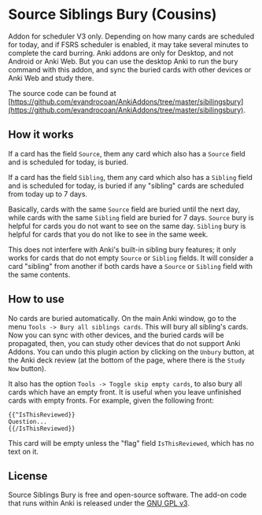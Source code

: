 # Source Siblings Bury (Cousins)

Addon for scheduler V3 only.
Depending on how many cards are scheduled for today,
and if FSRS scheduler is enabled,
it may take several minutes to complete the card burring.
Anki addons are only for Desktop,
and not Android or Anki Web.
But you can use the desktop Anki to run the bury command with this addon,
and sync the buried cards with other devices or Anki Web and study there.

The source code can be found at [https://github.com/evandrocoan/AnkiAddons/tree/master/sibilingsbury](https://github.com/evandrocoan/AnkiAddons/tree/master/sibilingsbury).

## How it works

If a card has the field `Source`,
them any card which also has a `Source` field and is scheduled for today,
is buried.

If a card has the field `Sibling`,
them any card which also has a `Sibling` field and is scheduled for today,
is buried if any "sibling" cards are scheduled from today up to 7 days.

Basically,
cards with the same `Source` field are buried until the next day,
while cards with the same `Sibling` field are buried for 7 days.
`Source` bury is helpful for cards you do not want to see on the same day.
`Sibling` bury is helpful for cards that you do not like to see in the same week.

This does not interfere with Anki's built-in sibling bury features;
it only works for cards that do not empty `Source` or `Sibling` fields.
It will consider a card "sibling" from another if both cards have a `Source` or `Sibling` field
with the same contents.

## How to use

No cards are buried automatically.
On the main Anki window,
go to the menu `Tools -> Bury all siblings cards`.
This will bury all sibling's cards.
Now you can sync with other devices, and the buried cards will be propagated,
then, you can study other devices that do not support Anki Addons.
You can undo this plugin action by clicking on the `Unbury` button,
at the Anki deck review (at the bottom of the page,
where there is the `Study Now` button).

It also has the option `Tools -> Toggle skip empty cards`,
to also bury all cards which have an empty front.
It is useful when you leave unfinished cards with empty fronts.
For example, given the following front:
```
{{^IsThisReviewed}}
Question...
{{/IsThisReviewed}}
```
This card will be empty unless the "flag" field `IsThisReviewed`, which has no text on it.

## License

Source Siblings Bury is free and open-source software. The add-on code that runs within
Anki is released under the [GNU GPL v3](LICENSE.txt).
